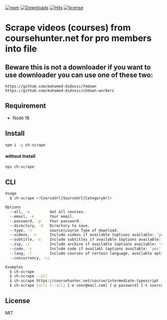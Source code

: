 [![npm](https://flat.badgen.net/npm/v/ch-scrape)](https://www.npmjs.com/package/ch-scrape)
[![Downloads](https://img.shields.io/npm/dm/ch-scrape.svg?style=flat)](https://www.npmjs.org/package/ch-scrape)
[![Hits](https://hits.seeyoufarm.com/api/count/incr/badge.svg?url=https%3A%2F%2Fgithub.com%2Fmuhamed-didovic%2Fch-scrape&count_bg=%2379C83D&title_bg=%23555555&icon=&icon_color=%23E7E7E7&title=hits&edge_flat=false)](https://hits.seeyoufarm.com)
[![license](https://flat.badgen.net/github/license/muhamed-didovic/ch-scrape)](https://github.com/muhamed-didovic/ch-scrape/blob/master/LICENSE)

# Scrape videos (courses) from coursehunter.net for pro members into file
## Beware this is not a downloader if you want to use downloader you can use one of these two:

```
https://github.com/muhamed-didovic/fmdown
https://github.com/muhamed-didovic/chdown-workers
```

## Requirement
- Node 18

## Install
```sh
npm i -g ch-scrape
```

#### without Install
```sh
npx ch-scrape
```

## CLI
```sh
Usage
  $ ch-scrape <?CourseUrl|SourceUrl|CategoryUrl>

Options
  --all, -a         Get all courses.
  --email, -e       Your email.
  --password, -p    Your password.
  --directory, -d   Directory to save.
  --type, -t        source|course Type of download.
  --videos, -v      Include videos if available (options available: 'yes' or 'no', default is 'yes').
  --subtitle, -s    Include subtitles if available (options available: 'yes' or 'no', default is 'no').
  --zip, -z         Include archive if available (options available: 'yes' or 'no', default is 'no').
  --code, -c        Include code if availabl (options available: 'yes' or 'no', default is 'no').
  --lang, -l        Include courses of certain language, available options: 'English', 'Русский' and 'all'
  --concurrency, -cc

Examples
  $ ch-scrape
  $ ch-scrape --all
  $ ch-scrape https://coursehunter.net/course/intermediate-typescript -t course
  $ ch-scrape [url] [--all] [-e user@mail.com] [-p password] [-t source|course] [-v yes|no] [-s yes|no] [-z yes|no] [-c yes|no] [-l English|Русский|all] [-d path-to-directory] [-cc concurrency-number]
```

## License

MIT

